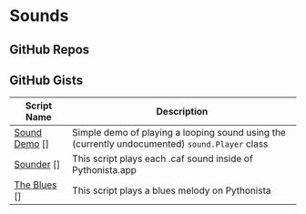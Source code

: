 # Sounds

GitHub Repos
------------

GitHub Gists
------------

| Script Name        | Description   | 
| -------------      | ------------- | 
| [Sound Demo] []   | Simple demo of playing a looping sound using the (currently undocumented) `sound.Player` class |
| [Sounder] []      | This script plays each .caf sound inside of Pythonista.app      |
| [The Blues] []    | This script plays a blues melody on Pythonista      |


[Sound Demo]: https://gist.github.com/omz/10023837
[Sounder]: https://gist.github.com/cclauss/6462976
[The Blues]: https://gist.github.com/cclauss/5073235